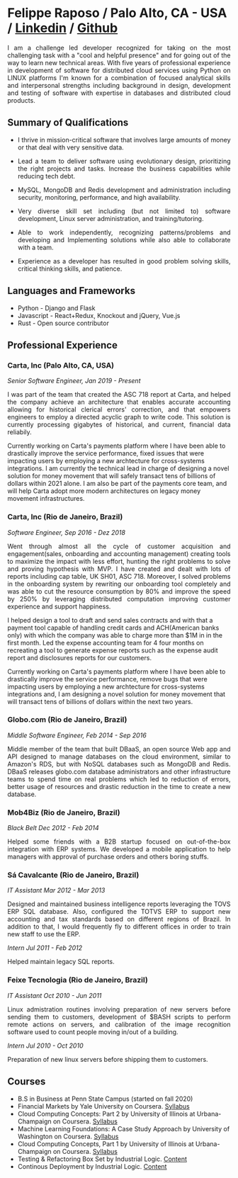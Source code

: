 Felippe Raposo / Palo Alto, CA - USA  / [Linkedin](https://www.linkedin.com/in/felippe-da-motta-raposo-88aa0562/) / [Github](https://github.com/felippemr)
==========================================================================================================
<p align="justify">
  I am a challenge led developer recognized for taking on the most challenging task with a "cool and helpful presence" and for going out of the way to learn new technical areas. With five years of professional experience in development of software for distributed cloud services using Python on LINUX platforms I'm known for a combination of focused analytical skills and interpersonal strengths including background in design, development and testing of software with expertise in databases and distributed cloud products.
</p>

Summary of Qualifications
-------------------------
<ul>
  <li>
    <p align="justify">
      I thrive in mission-critical software that involves large amounts of money or that deal with very sensitive data.
    </p>
  </li>
  <li>
    <p align="justify">
      Lead a team to deliver software using evolutionary design, 
      prioritizing the right projects and tasks. Increase the 
      business capabilities while reducing tech debt.
    </p>
  </li>
  <li>
    <p align="justify">
      MySQL, MongoDB and Redis development and administration including security,
      monitoring, performance, and high availability.
    </p>
  </li>
  <li>
    <p align="justify">
      Very diverse skill set including (but not limited to) software development,
      Linux server administration, and training/tutoring.
    </p>
  </li>
  <li>
    <p align="justify">
      Able to work independently, recognizing patterns/problems and developing and
      Implementing solutions while also able to collaborate with a team.
    </p>
  </li>
  <li>
    <p align="justify">
      Experience as a developer has resulted in good problem solving skills, 
      critical thinking skills, and patience.
    </p>
  </li>
</ul>

Languages and Frameworks
-----------------
* Python - Django and Flask
* Javascript - React+Redux, Knockout and jQuery, Vue.js
* Rust - Open source contributor

Professional Experience
-----------------------
### Carta, Inc (Palo Alto, CA, USA)

_Senior Software Engineer, Jan 2019 - Present_
<p align="justify">
  I was part of the team that created the ASC 718 report at Carta, and helped the company achieve an architecture that enables accurate accounting allowing for historical clerical errors' correction, and that empowers engineers to employ a directed acyclic graph to write code. This solution is currently processing gigabytes of historical, and current, financial data reliabily.
  
  Currently working on Carta's payments platform where I have been able to drastically improve the service performance, fixed issues that were impacting users by employing a new archtecture for cross-systems integrations. I am currently the technical lead in charge of designing a novel solution for money movement that will safely transact tens of billions of dollars within 2021 alone. I am also be part of the payments core team, and will help Carta adopt more modern architectures on legacy money movement infrastructures.
</p>

### Carta, Inc (Rio de Janeiro, Brazil)
_Software Engineer, Sep 2016 - Dez 2018_
<p align="justify">
  Went through almost all the cycle of customer acquisition and engagement(sales, onboarding and accounting management) creating tools to maximize the impact with less effort, hunting the right problems to solve and proving hypothesis with MVP. I have created and dealt with lots of reports including cap table, UK SH01, ASC 718. Moreover, I solved problems in the onboarding system by rewriting our onboarding tool completely and was able to cut the resource consumption by 80% and improve the speed by 250% by leveraging distributed computation improving customer experience and support happiness.
  
  I helped design a tool to draft and send sales contracts and with that a payment tool capable of handling credit cards and ACH(American banks only) with which the company was able to charge more than $1M in in the first month. Led the expense accounting team for 4 four months on recreating a tool to generate expense reports such as the expense audit report and disclosures reports for our customers.
  
  Currently working on Carta's payments platform where I have been able to drastically improve the service performance, remove bugs that were impacting users by employing a new archtecture for cross-systems integrations and, I am designing a novel solution for money movement that will transact tens of billions of dollars within the next two years. 
</p>

### Globo.com (Rio de Janeiro, Brazil)

_Middle Software Engineer, Feb 2014 - Sep 2016_
<p align="justify">
  Middle member of the team that built DBaaS, an open source
  Web app and API designed to manage databases on the cloud environment, 
  similar to Amazon's RDS, but with NoSQL databases such as MongoDB and Redis. DBaaS releases globo.com database administrators and other infrastructure teams 
  to spend time on real problems which led to reduction of errors, better usage of 
  resources and drastic reduction in the time to create a new database.
</p>

### Mob4Biz (Rio de Janeiro, Brazil)

_Black Belt Dec 2012 - Feb 2014_
<p align="justify">
  Helped some friends with a B2B startup focused on out-of-the-box integration with ERP systems. 
  We developed a mobile application to help managers with approval of purchase orders and others boring stuffs.
</p>

### Sá Cavalcante (Rio de Janeiro, Brazil)

_IT Assistant Mar 2012 - Mar 2013_
<p align="justify">
  Designed and maintained business intelligence reports leveraging the TOVS ERP SQL database. Also, configured the TOTVS ERP to support new accounting and
  tax standards based on different regions of Brazil. In addition to that, I would frequently fly to different offices in order to train new staff to use 
  the ERP.
</p>

_Intern Jul 2011 - Feb 2012_
<p align="justify">
  Helped maintain legacy SQL reports.
</p>

### Feixe Tecnologia (Rio de Janeiro, Brazil)

_IT Assistant Oct 2010 - Jun 2011_
<p align="justify">
  Linux admistration routines involving preparation of new servers before sending them to customers, development of $BASH scripts to perform remote actions on servers, and calibration of the image recognition software used to count people moving in/out of a building.
</p>

_Intern Jul 2010 - Oct 2010_
<p align="justify">
  Preparation of new linux servers before shipping them to customers.
</p>

Courses
----------------------------
* B.S in Business at Penn State Campus (started on fall 2020)
* Financial Markets by Yale University on Coursera. [Syllabus](https://www.coursera.org/learn/financial-markets-global/)
* Cloud Computing Concepts: Part 2 by University of Illinois at Urbana-Champaign on Coursera. [Syllabus](https://www.coursera.org/learn/cloud-computing)
* Machine Learning Foundations: A Case Study Approach by University of Washington on Coursera. [Syllabus](https://www.coursera.org/learn/ml-foundations)
* Cloud Computing Concepts, Part 1 by University of Illinois at Urbana-Champaign on Coursera. [Syllabus](https://www.coursera.org/learn/cloud-computing-2)
* Testing & Refactoring Box Set by Industrial Logic. [Content](https://elearning.industriallogic.com/gh/submit?Action=AlbumContentsAction&album=trw&devLanguage=Java)
* Continous Deployment by Industrial Logic. [Content](https://elearning.industriallogic.com/gh/submit?Action=AlbumContentsAction&album=continuousDeployment&devLanguage=Python)
